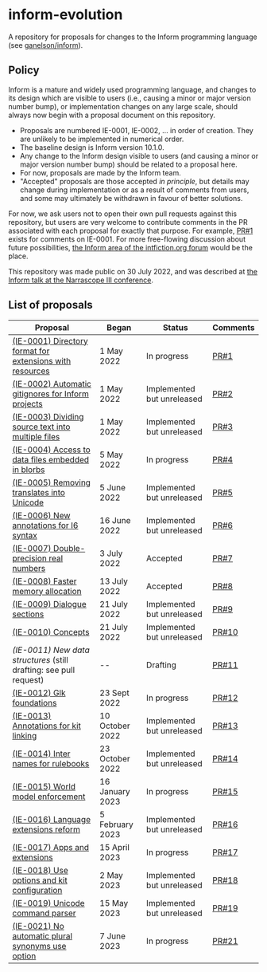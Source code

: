 # inform-evolution

A repository for proposals for changes to the Inform programming language
(see [ganelson/inform](https://github.com/ganelson/inform)).

## Policy

Inform is a mature and widely used programming language, and changes to its
design which are visible to users (i.e., causing a minor or major version
number bump), or implementation changes on any large scale, should always
now begin with a proposal document on this repository.

- Proposals are numbered IE-0001, IE-0002, ... in order of creation. They
are unlikely to be implemented in numerical order.
- The baseline design is Inform version 10.1.0.
- Any change to the Inform design visible to users (and causing a minor or
major version number bump) should be related to a proposal here.
- For now, proposals are made by the Inform team.
- "Accepted" proposals are those accepted _in principle_, but details may
change during implementation or as a result of comments from users, and some
may ultimately be withdrawn in favour of better solutions.

For now, we ask users not to open their own pull requests against this repository,
but users are very welcome to contribute comments in the PR associated with each proposal
for exactly that purpose. For example, [PR#1](https://github.com/ganelson/inform-evolution/pull/1) exists for comments on IE-0001.
For more free-flowing discussion about future possibilities, [the Inform area of the intfiction.org forum](https://intfiction.org/c/authoring/inform-7/)
would be the place.

This repository was made public on 30 July 2022, and was described at
[the Inform talk at the Narrascope III conference](https://ganelson.github.io/inform-website/talks/2022/07/31/narrascope-iii.html).

## List of proposals

Proposal                                                                                                 | Began           | Status                     | Comments
-------------------------------------------------------------------------------------------------------- | --------------- | -------------------------- | --------
[(IE-0001) Directory format for extensions with resources](proposals/0001-extensions-with-resources.md)  | 1 May 2022      | In progress                | [PR#1](https://github.com/ganelson/inform-evolution/pull/1)
[(IE-0002) Automatic gitignores for Inform projects](proposals/0002-inform-project-gitignores.md)        | 1 May 2022      | Implemented but unreleased | [PR#2](https://github.com/ganelson/inform-evolution/pull/2)
[(IE-0003) Dividing source text into multiple files](proposals/0003-multiple-source-files.md)            | 1 May 2022      | Implemented but unreleased | [PR#3](https://github.com/ganelson/inform-evolution/pull/3)
[(IE-0004) Access to data files embedded in blorbs](proposals/0004-using-data-files-in-blorbs.md)        | 5 May 2022      | In progress                | [PR#4](https://github.com/ganelson/inform-evolution/pull/4)
[(IE-0005) Removing translates into Unicode](proposals/0005-removing-translates-into-unicode.md)         | 5 June 2022     | Implemented but unreleased | [PR#5](https://github.com/ganelson/inform-evolution/pull/5)
[(IE-0006) New annotations for I6 syntax](proposals/0006-i6-syntax-annotations.md)                       | 16 June 2022    | Implemented but unreleased | [PR#6](https://github.com/ganelson/inform-evolution/pull/6)
[(IE-0007) Double-precision real numbers](proposals/0007-double-precision-reals.md)                      | 3 July 2022     | Accepted                   | [PR#7](https://github.com/ganelson/inform-evolution/pull/7)
[(IE-0008) Faster memory allocation](proposals/0008-faster-memory-allocation.md)                         | 13 July 2022    | Accepted                   | [PR#8](https://github.com/ganelson/inform-evolution/pull/8)
[(IE-0009) Dialogue sections](proposals/0009-dialogue-sections.md)                                       | 21 July 2022    | Implemented but unreleased | [PR#9](https://github.com/ganelson/inform-evolution/pull/9)
[(IE-0010) Concepts](proposals/0010-concepts.md)                                                         | 21 July 2022    | Implemented but unreleased | [PR#10](https://github.com/ganelson/inform-evolution/pull/10)
_(IE-0011) New data structures_ (still drafting: see pull request)                                       | --              | Drafting                   | [PR#11](https://github.com/ganelson/inform-evolution/pull/11)
[(IE-0012) Glk foundations](proposals/0012-glk-foundations.md)                                           | 23 Sept 2022    | In progress                | [PR#12](https://github.com/ganelson/inform-evolution/pull/12)
[(IE-0013) Annotations for kit linking](proposals/0013-annotations-for-kit-linking.md)                   | 10 October 2022 | Implemented but unreleased | [PR#13](https://github.com/ganelson/inform-evolution/pull/13)
[(IE-0014) Inter names for rulebooks](proposals/0014-inter-names-for-rulebooks.md)                       | 23 October 2022 | Implemented but unreleased | [PR#14](https://github.com/ganelson/inform-evolution/pull/14)
[(IE-0015) World model enforcement](proposals/0015-world-model-enforcement.md)                           | 16 January 2023 | In progress                | [PR#15](https://github.com/ganelson/inform-evolution/pull/15)
[(IE-0016) Language extensions reform](proposals/0016-language-extensions-reform.md)                     | 5 February 2023 | Implemented but unreleased | [PR#16](https://github.com/ganelson/inform-evolution/pull/16)
[(IE-0017) Apps and extensions](proposals/0017-apps-and-extensions.md)                                   | 15 April 2023   | In progress                | [PR#17](https://github.com/ganelson/inform-evolution/pull/17)
[(IE-0018) Use options and kit configuration](proposals/0018-use-options-and-kit-configuration.md)       | 2 May 2023      | Implemented but unreleased | [PR#18](https://github.com/ganelson/inform-evolution/pull/18)
[(IE-0019) Unicode command parser](proposals/0019-unicode-command-parser.md)                             | 15 May 2023     | Implemented but unreleased | [PR#19](https://github.com/ganelson/inform-evolution/pull/19)
[(IE-0021) No automatic plural synonyms use option](proposals/0021-no-automatic-plural-synonyms.md)      | 7 June 2023     | In progress                | [PR#21](https://github.com/ganelson/inform-evolution/pull/21)
